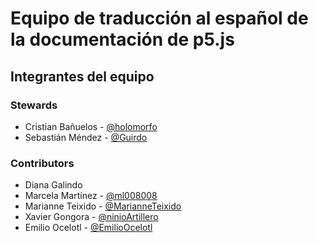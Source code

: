 # Equipo de traducción al español de la documentación de p5.js

## Integrantes del equipo

### Stewards
- Cristian Bañuelos - [@holomorfo](https://github.com/holomorfo)
- Sebastián Méndez - [@Guirdo](https://github.com/Guirdo)

### Contributors

- Diana Galindo
- Marcela Martínez - [@ml008008](https://github.com/ml008008)
- Marianne Teixido - [@MarianneTeixido](https://github.com/MarianneTeixido)
- Xavier Gongora - [@ninioArtillero](https://github.com/ninioArtillero)
- Emilio Ocelotl - [@EmilioOcelotl](https://github.com/EmilioOcelotl)
